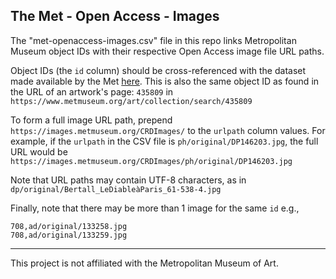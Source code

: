 ## The Met - Open Access - Images

The "met-openaccess-images.csv" file in this repo links Metropolitan Museum object IDs with their respective Open Access image file URL paths.

Object IDs (the `id` column) should be cross-referenced with the dataset made available by the Met [here](https://github.com/metmuseum/openaccess). This is also the same object ID as found in the URL of an artwork's page: `435809` in `https://www.metmuseum.org/art/collection/search/435809`

To form a full image URL path, prepend `https://images.metmuseum.org/CRDImages/` to the `urlpath` column values. For example, if the `urlpath` in the CSV file is `ph/original/DP146203.jpg`, the full URL would be `https://images.metmuseum.org/CRDImages/ph/original/DP146203.jpg`

Note that URL paths may contain UTF-8 characters, as in `dp/original/Bertall_LeDiableàParis_61-538-4.jpg`

Finally, note that there may be more than 1 image for the same `id` e.g.,
```
708,ad/original/133258.jpg
708,ad/original/133259.jpg
```

---

This project is not affiliated with the Metropolitan Museum of Art.
